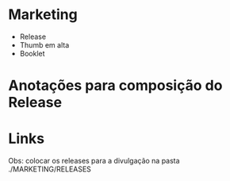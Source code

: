 # Marketing
* Release
* Thumb em alta
* Booklet

# Anotações para composição do Release

# Links

Obs: colocar os releases para a divulgação na pasta ./MARKETING/RELEASES

